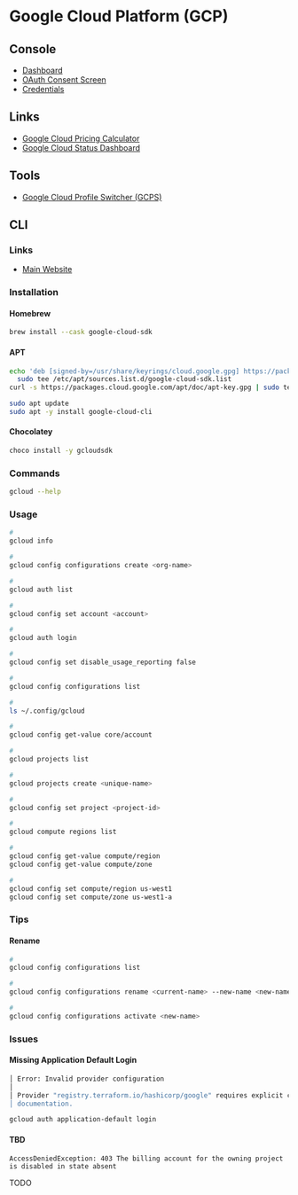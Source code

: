 # Google Cloud Platform (GCP)

<!--
gcloud auth application-default login
-->

<!--
Google Compute Engine (GCE)
-->

<!--
https://app.pluralsight.com/paths/certificate/cloud-architecture-with-google-cloud
https://app.pluralsight.com/library/courses/serverless-data-processing-dataflow-foundations/table-of-contents
https://linkedin.com/learning/google-cloud-platform-gcp-essential-training-for-developers/kicking-off-your-gcp-development
-->

## Console

- [Dashboard](https://console.cloud.google.com/home/dashboard)
- [OAuth Consent Screen](https://console.cloud.google.com/apis/credentials/consent/edit)
- [Credentials](https://console.cloud.google.com/apis/credentials)

## Links

- [Google Cloud Pricing Calculator](https://cloud.google.com/products/calculator)
- [Google Cloud Status Dashboard](https://status.cloud.google.com)

## Tools

- [Google Cloud Profile Switcher (GCPS)](/gcps.md)

## CLI

### Links

- [Main Website](https://cloud.google.com/cli)

### Installation

#### Homebrew

```sh
brew install --cask google-cloud-sdk
```

#### APT

```sh
echo 'deb [signed-by=/usr/share/keyrings/cloud.google.gpg] https://packages.cloud.google.com/apt cloud-sdk main' | \
  sudo tee /etc/apt/sources.list.d/google-cloud-sdk.list
curl -s https://packages.cloud.google.com/apt/doc/apt-key.gpg | sudo tee /usr/share/keyrings/cloud.google.gpg

sudo apt update
sudo apt -y install google-cloud-cli
```

<!-- #### YUM

TODO -->

#### Chocolatey

```sh
choco install -y gcloudsdk
```

### Commands

```sh
gcloud --help
```

### Usage

```sh
#
gcloud info

#
gcloud config configurations create <org-name>

#
gcloud auth list

#
gcloud config set account <account>

#
gcloud auth login

#
gcloud config set disable_usage_reporting false

#
gcloud config configurations list

#
ls ~/.config/gcloud

#
gcloud config get-value core/account

#
gcloud projects list

#
gcloud projects create <unique-name>

#
gcloud config set project <project-id>

#
gcloud compute regions list

#
gcloud config get-value compute/region
gcloud config get-value compute/zone

#
gcloud config set compute/region us-west1
gcloud config set compute/zone us-west1-a
```

<!--
#
gcloud config set run/region <region>

#
gcloud auth configure-docker

#
gcloud beta container clusters create 'model-mgmt' \
  --cluster-version '1.12.8-gke.10' \
  --zone 'us-central1-a' \
  --machine-type 'n1-standard-2' \
  --image-type 'COS' \
  --disk-size '10' \
  --network 'default'

#
gcloud beta container clusters list

#
gcloud beta container clusters delete 'model-mgmt' --zone 'us-central1-a'
-->

### Tips

#### Rename

```sh
#
gcloud config configurations list

#
gcloud config configurations rename <current-name> --new-name <new-name>

#
gcloud config configurations activate <new-name>
```

### Issues

#### Missing Application Default Login

```sh
│ Error: Invalid provider configuration
│
│ Provider "registry.terraform.io/hashicorp/google" requires explicit configuration. Add a provider block to the root module and configure the provider's required arguments as described in the provider
│ documentation.
```

```sh
gcloud auth application-default login
```

#### TBD

```log
AccessDeniedException: 403 The billing account for the owning project is disabled in state absent
```

TODO
